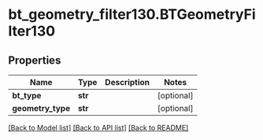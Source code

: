# bt_geometry_filter130.BTGeometryFilter130

## Properties
Name | Type | Description | Notes
------------ | ------------- | ------------- | -------------
**bt_type** | **str** |  | [optional] 
**geometry_type** | **str** |  | [optional] 

[[Back to Model list]](../README.md#documentation-for-models) [[Back to API list]](../README.md#documentation-for-api-endpoints) [[Back to README]](../README.md)


